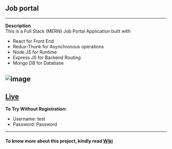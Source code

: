 ## Job portal
----
**Description** <br>
This is a Full Stack (MERN) Job Portal Application built with 
- React for Front End
- Redux-Thunk for Asynchronous operations
- Node JS for Runtime
- Express JS for Backend Routing
- Mongo DB for Database
 
 ![image](https://user-images.githubusercontent.com/70936174/195436362-80b8a1ae-48ab-4547-b622-863262e3ee74.png)
-----------

 [Live](https://j0bs.herokuapp.com/login)
 ----
 **To Try Without Registration:**
 - Username: test
 - Password: Password
-----------
#### To know more about this project, kindly read [Wiki](https://github.com/im-kaushal/JobTracker/wiki)
